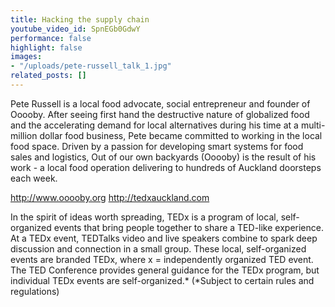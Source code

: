 ```yaml
---
title: Hacking the supply chain
youtube_video_id: SpnEGb0GdwY
performance: false
highlight: false
images:
- "/uploads/pete-russell_talk_1.jpg"
related_posts: []
---
```


Pete Russell is a local food advocate, social entrepreneur and founder of Ooooby. After seeing first hand the destructive nature of globalized food and the accelerating demand for local alternatives during his time at a multi-million dollar food business, Pete became committed to working in the local food space. Driven by a passion for developing smart systems for food sales and logistics, Out of our own backyards (Ooooby) is the result of his work - a local food operation delivering to hundreds of Auckland doorsteps each week.

http://www.ooooby.org
http://tedxauckland.com

In the spirit of ideas worth spreading, TEDx is a program of local, self-organized events that bring people together to share a TED-like experience. At a TEDx event, TEDTalks video and live speakers combine to spark deep discussion and connection in a small group. These local, self-organized events are branded TEDx, where x = independently organized TED event. The TED Conference provides general guidance for the TEDx program, but individual TEDx events are self-organized.* (*Subject to certain rules and regulations)
